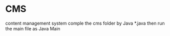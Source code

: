 # CMS
content management system
comple the cms folder by Java *.java 
then run the main file as Java Main
